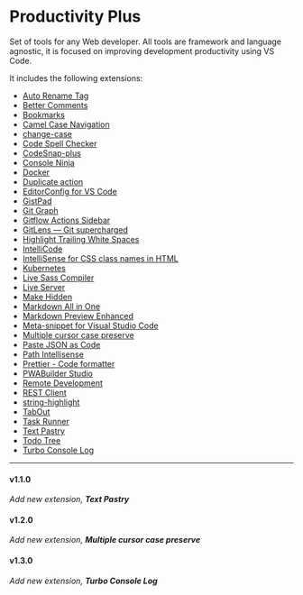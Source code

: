 # Productivity Plus

Set of tools for any Web developer. All tools are framework and language agnostic, it is focused on improving development productivity using VS Code.

It includes the following extensions:

- [Auto Rename Tag](https://marketplace.visualstudio.com/items?itemName=formulahendry.auto-rename-tag)
- [Better Comments](https://marketplace.visualstudio.com/items?itemName=aaron-bond.better-comments)
- [Bookmarks](https://marketplace.visualstudio.com/items?itemName=alefragnani.Bookmarks)
- [Camel Case Navigation](https://marketplace.visualstudio.com/items?itemName=maptz.camelcasenavigation)
- [change-case](https://marketplace.visualstudio.com/items?itemName=wmaurer.change-case)
- [Code Spell Checker](https://marketplace.visualstudio.com/items?itemName=streetsidesoftware.code-spell-checker)
- [CodeSnap-plus](https://marketplace.visualstudio.com/items?itemName=huibizhang.codesnap-plus)
- [Console Ninja](https://marketplace.visualstudio.com/items?itemName=WallabyJs.console-ninja)
- [Docker](https://marketplace.visualstudio.com/items?itemName=ms-azuretools.vscode-docker)
- [Duplicate action](https://marketplace.visualstudio.com/items?itemName=mrmlnc.vscode-duplicate)
- [EditorConfig for VS Code](https://marketplace.visualstudio.com/items?itemName=EditorConfig.EditorConfig)
- [GistPad](https://marketplace.visualstudio.com/items?itemName=vsls-contrib.gistfs)
- [Git Graph](https://marketplace.visualstudio.com/items?itemName=mhutchie.git-graph)
- [Gitflow Actions Sidebar](https://marketplace.visualstudio.com/items?itemName=ardisaurus.gitflow-actions-sidebar)
- [GitLens — Git supercharged](https://marketplace.visualstudio.com/items?itemName=eamodio.gitlens)
- [Highlight Trailing White Spaces](https://marketplace.visualstudio.com/items?itemName=ybaumes.highlight-trailing-white-spaces)
- [IntelliCode](https://marketplace.visualstudio.com/items?itemName=VisualStudioExptTeam.vscodeintellicode)
- [IntelliSense for CSS class names in HTML](https://marketplace.visualstudio.com/items?itemName=Zignd.html-css-class-completion)
- [Kubernetes](https://marketplace.visualstudio.com/items?itemName=ms-kubernetes-tools.vscode-kubernetes-tools)
- [Live Sass Compiler](https://marketplace.visualstudio.com/items?itemName=glenn2223.live-sass)
- [Live Server](https://marketplace.visualstudio.com/items?itemName=ritwickdey.LiveServer)
- [Make Hidden](https://marketplace.visualstudio.com/items?itemName=devine-davies.make-hidden)
- [Markdown All in One](https://marketplace.visualstudio.com/items?itemName=yzhang.markdown-all-in-one)
- [Markdown Preview Enhanced](https://marketplace.visualstudio.com/items?itemName=shd101wyy.markdown-preview-enhanced)
- [Meta-snippet for Visual Studio Code](https://marketplace.visualstudio.com/items?itemName=wmontalvo.vsc-meta-snippet)
- [Multiple cursor case preserve](https://marketplace.visualstudio.com/items?itemName=Cardinal90.multi-cursor-case-preserve)
- [Paste JSON as Code](https://marketplace.visualstudio.com/items?itemName=quicktype.quicktype)
- [Path Intellisense](https://marketplace.visualstudio.com/items?itemName=christian-kohler.path-intellisense)
- [Prettier - Code formatter](https://marketplace.visualstudio.com/items?itemName=esbenp.prettier-vscode)
- [PWABuilder Studio](https://marketplace.visualstudio.com/items?itemName=PWABuilder.pwa-studio)
- [Remote Development](https://marketplace.visualstudio.com/items?itemName=ms-vscode-remote.vscode-remote-extensionpack)
- [REST Client](https://marketplace.visualstudio.com/items?itemName=humao.rest-client)
- [string-highlight](https://marketplace.visualstudio.com/items?itemName=Jenkey2011.string-highlight)
- [TabOut](https://marketplace.visualstudio.com/items?itemName=albert.TabOut)
- [Task Runner](https://marketplace.visualstudio.com/items?itemName=SanaAjani.taskrunnercode)
- [Text Pastry](https://marketplace.visualstudio.com/items?itemName=jkjustjoshing.vscode-text-pastry)
- [Todo Tree](https://marketplace.visualstudio.com/items?itemName=Gruntfuggly.todo-tree)
- [Turbo Console Log](https://marketplace.visualstudio.com/items?itemName=ChakrounAnas.turbo-console-log)

---
#### v1.1.0
*Add new extension, **Text Pastry***

#### v1.2.0
*Add new extension, **Multiple cursor case preserve***

#### v1.3.0
*Add new extension, **Turbo Console Log***
